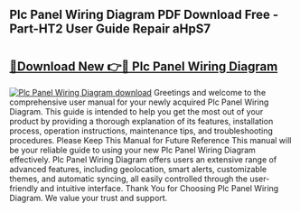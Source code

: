 ## Plc Panel Wiring Diagram PDF Download Free - Part-HT2 User Guide Repair aHpS7

# <h2><a href="http://dfsv4h.blite.top/?on=Plc+Panel+Wiring+Diagram">🔗Download New 👉🔴 Plc Panel Wiring Diagram</a></h2>

[![Plc Panel Wiring Diagram download](https://i.imgur.com/lujVjoI.png)](http://dfsv4h.blite.top/?on=Plc+Panel+Wiring+Diagram)
Greetings and welcome to the comprehensive user manual for your newly acquired Plc Panel Wiring Diagram. This guide is intended to help you get the most out of your product by providing a thorough explanation of its features, installation process, operation instructions, maintenance tips, and troubleshooting procedures. Please Keep This Manual for Future Reference This manual will be your reliable guide to using your new Plc Panel Wiring Diagram effectively. Plc Panel Wiring Diagram offers users an extensive range of advanced features, including geolocation, smart alerts, customizable themes, and automatic syncing, all easily controlled through the user-friendly and intuitive interface. Thank You for Choosing Plc Panel Wiring Diagram. We value your trust and support.
